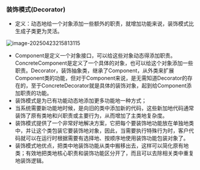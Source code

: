 ### 装饰模式(Decorator)

- 定义：动态地给一个对象添加一些额外的职责，就增加功能来说，装饰模式比生成子类更为灵活。

![image-20250423215813115](D:\学习\设计模式\code\designPattern\doc\image-20250423215813115.png)

- Component是定义一个对象接口，可以给这些对象动态得添加职责。ConcreteComponent是定义了一个具体的对象，也可以给这个对象添加一些职责。Decorator，装饰抽象类，继承了Component，从外类来扩展Component类的功能，但对于Component来说，是无需知道Decorator的存在的，至于ConcreteDecorator就是具体的装饰对象，起到给Component添加职责的功能。
- 装饰模式是为已有功能动态地添加更多功能地一种方式；
- 当系统需要新功能地时候，是向旧的类中添加新的代码，这些新加地代码通常装饰了原有类地和兴职责或主要行为，从而增加了主类地复杂度。
- 装饰模式提供了一个非常好地解决方案，它把每个要装饰地功能放在单独地类中，并让这个类包装它要装饰地对象，因此，当需要执行特殊行为时，客户代码就可以在运行时根据需要有选择地、按顺序地使用装饰功能包装对象了。
- 装饰模式地优点，把类中地装饰功能从类中搬移出去，这样可以简化原有地类；有效地把类地核心职责和装饰功能区分开了，而且可以去除相关类中重复地装饰逻辑。